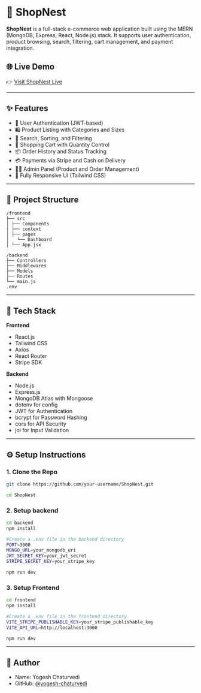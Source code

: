 # 🛒 ShopNest

**ShopNest** is a full-stack e-commerce web application built using the MERN (MongoDB, Express, React, Node.js) stack. It supports user authentication, product browsing, search, filtering, cart management, and payment integration.

## 🌐 Live Demo

👉 [Visit ShopNest Live](https://shop-nest-livid.vercel.app/)

---

## ✨ Features

- 🔐 User Authentication (JWT-based)
- 🛍️ Product Listing with Categories and Sizes
- 🔎 Search, Sorting, and Filtering
- 🛒 Shopping Cart with Quantity Control
- 📦 Order History and Status Tracking
- 💳 Payments via Stripe and Cash on Delivery
- 🧑‍💼 Admin Panel (Product and Order Management)
- 📱 Fully Responsive UI (Tailwind CSS)

---

## 📁 Project Structure
```
/frontend
├── src
│ ├── Components
| ├── context
│ ├── pages
│   └── Dashboard
│ └── App.jsx

/backend
├── Controllers
├── Middlewares
├── Models
├── Routes
└── main.js
.env
```

---
## 🚀 Tech Stack

**Frontend**  
- React.js
- Tailwind CSS
- Axios
- React Router
- Stripe SDK

**Backend**  
- Node.js
- Express.js
- MongoDB Atlas with Mongoose
- dotenv for config
- JWT for Authentication
- bcrypt for Password Hashing
- cors for API Security
- joi for Input Validation

---

## ⚙️ Setup Instructions

### 1. Clone the Repo

```bash
git clone https://github.com/your-username/ShopNest.git

cd ShopNest
```

### 2. Setup backend 
```bash
cd backend
npm install

#Create a .env file in the backend directory
PORT=3000
MONGO_URL=your_mongodb_uri
JWT_SECRET_KEY=your_jwt_secret
STRIPE_SECRET_KEY=your_stripe_key

npm run dev
```
### 3. Setup Frontend
```bash
cd frontend
npm install

#Create a .env file in the frontend directory
VITE_STRIPE_PUBLISHABLE_KEY=your_stripe_publishable_key
VITE_API_URL=http://localhost:3000

npm run dev
```
---
## 👤 Author
- Name: Yogesh Chaturvedi
- GitHub: [@yogesh-chaturvedi](https://github.com/yogesh-chaturvedi)